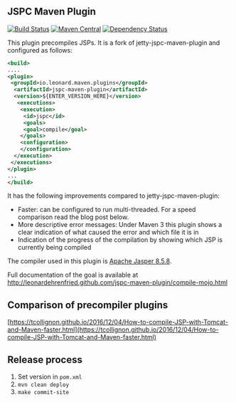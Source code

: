 ## JSPC Maven Plugin

[![Build Status](https://travis-ci.org/leonardehrenfried/jspc-maven-plugin.svg?branch=master)](https://travis-ci.org/leonardehrenfried/jspc-maven-plugin)
[![Maven Central](https://img.shields.io/maven-central/v/io.leonard.maven.plugins/jspc-maven-plugin.svg)](http://search.maven.org/#search%7Cgav%7C1%7Cg%3A%22io.leonard.maven.plugins%22%20AND%20a%3A%22jspc-maven-plugin%22)
[![Dependency Status](https://www.versioneye.com/user/projects/59f845ff0fb24f1f1f38c657/badge.svg)](https://www.versioneye.com/user/projects/59f845ff0fb24f1f1f38c657)

This plugin precompiles JSPs. It is a fork of jetty-jspc-maven-plugin and configured as follows:

```xml
<build>
....
<plugin>
 <groupId>io.leonard.maven.plugins</groupId>
  <artifactId>jspc-maven-plugin</artifactId>
  <version>${ENTER_VERSION_HERE}</version>
   <executions>
    <execution>
     <id>jspc</id>
     <goals>
     <goal>compile</goal>
    </goals>
    <configuration>
    </configuration>
  </execution>
 </executions>
</plugin>
...
</build>
```

It has the following improvements compared to jetty-jspc-maven-plugin:

* Faster: can be configured to run multi-threaded. For a speed comparison read the blog post below.
* More descriptive error messages: Under Maven 3 this plugin shows a clear indication of what caused the error and which file it is in
* Indication of the progress of the compilation by showing which JSP is currently being compiled

The compiler used in this plugin is [Apache Jasper 8.5.8](http://search.maven.org/#artifactdetails%7Corg.apache.tomcat%7Ctomcat-jasper%7C8.5.8%7Cjar).

Full documentation of the goal is available at http://leonardehrenfried.github.com/jspc-maven-plugin/compile-mojo.html

## Comparison of precompiler plugins

[https://tcollignon.github.io/2016/12/04/How-to-compile-JSP-with-Tomcat-and-Maven-faster.html](https://tcollignon.github.io/2016/12/04/How-to-compile-JSP-with-Tomcat-and-Maven-faster.html)

## Release process

1. Set version in `pom.xml`
1. `mvn clean deploy`
1. `make commit-site`
